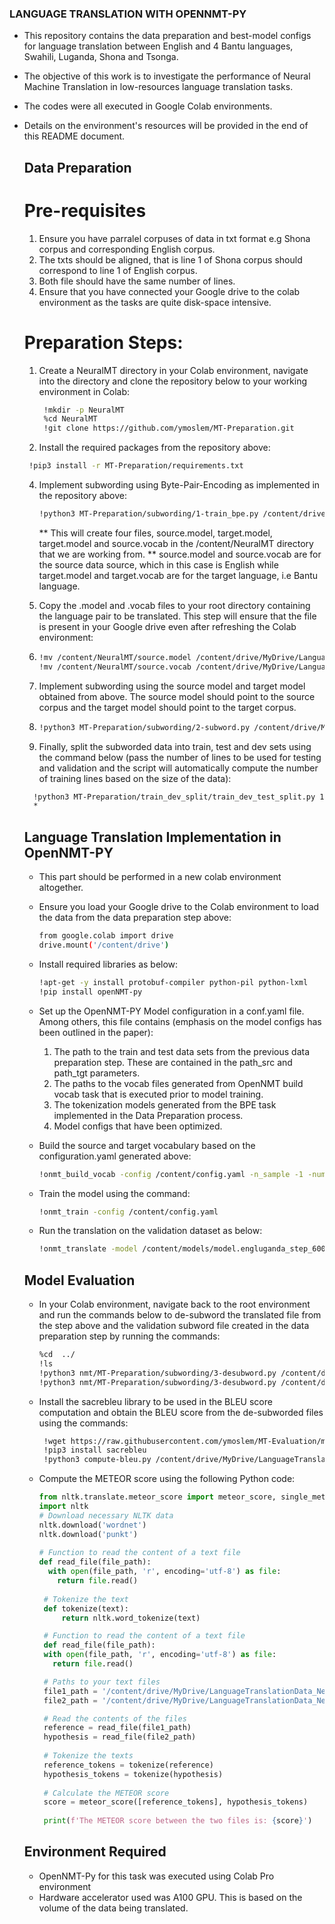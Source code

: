 ### LANGUAGE TRANSLATION WITH OPENNMT-PY
* This repository contains the data preparation and best-model configs for language translation between English and 4 Bantu languages, Swahili, Luganda, Shona and Tsonga.
* The objective of this work is to investigate the performance of Neural Machine Translation in low-resources language translation tasks.
* The codes were all executed in Google Colab environments.
* Details on the environment's resources will be provided in the end of this README document.

  ## Data Preparation
   # Pre-requisites
  1. Ensure you have parralel corpuses of data in txt format e.g Shona corpus and corresponding English corpus.
  2. The txts should be aligned, that is line 1 of Shona corpus should correspond to line 1 of English corpus.
  3. Both file should have the same number of lines.
  4. Ensure that you have connected your Google drive to the colab environment as the tasks are quite disk-space intensive. 
 
  # Preparation Steps:
  1. Create a NeuralMT directory in your Colab environment, navigate into the directory and clone the repository below to your working environment in Colab:
     ```bash
      !mkdir -p NeuralMT
      %cd NeuralMT
      !git clone https://github.com/ymoslem/MT-Preparation.git
      ```
  2. Install the required packages from the repository above:
    ```bash
     !pip3 install -r MT-Preparation/requirements.txt
    ```
  4. Implement subwording using Byte-Pair-Encoding as implemented in the repository above:
     ```bash
     !python3 MT-Preparation/subwording/1-train_bpe.py /content/drive/MyDrive/LanguageTranslationData_New/BackTranslation/LugEng/English_Luganda_Lug.txt  /content/drive/MyDrive/LanguageTranslationData_New/BackTranslation/LugEng/English_Luganda_Eng.txt
     ```
     ** This will create four files, source.model, target.model, target.model and source.vocab in the /content/NeuralMT directory that we are working from.
     ** source.model and source.vocab are for the source data source, which in this case is English while target.model and target.vocab are for the target language, i.e Bantu language.

  5. Copy the .model and .vocab files to your root directory containing the language pair to be translated. This step will ensure that the file is present in your Google drive even after refreshing the Colab environment:
  6.   ```bash
       !mv /content/NeuralMT/source.model /content/drive/MyDrive/LanguageTranslationData_New/BackTranslation/LugEng/
       !mv /content/NeuralMT/source.vocab /content/drive/MyDrive/LanguageTranslationData_New/BackTranslation/LugEng/
       ```
     
  7. Implement subwording using the source model and target model obtained from above. The source model should point to the source corpus and the target model should point to the target corpus.
  8. ```bash 
     !python3 MT-Preparation/subwording/2-subword.py /content/drive/MyDrive/LanguageTranslationData_New/BackTranslation/LugEng/source.model /content/drive/MyDrive/LanguageTranslationData_New/BackTranslation/LugEng/target.model /content/drive/MyDrive/LanguageTranslationData_New/BackTranslation/LugEng/English_Luganda_Lug.txt /content/drive/MyDrive/LanguageTranslationData_New/BackTranslation/LugEng/English_Luganda_Eng.txt
     ```
    
  9. Finally, split the subworded data into train, test and dev sets using the command below (pass the number of lines to be used for testing and validation and the script will automatically compute the number of training lines based on the size of the data):
   ```bash
     !python3 MT-Preparation/train_dev_split/train_dev_test_split.py 12000 2400 /content/drive/MyDrive/LanguageTranslationData_New/BackTranslation/LugEng/English_Luganda_Lug.txt.subword /content/drive/MyDrive/LanguageTranslationData_New/BackTranslation/LugEng/English_Luganda_Eng.txt.subword
     *
    ```

  ## Language Translation Implementation in OpenNMT-PY
  * This part should be performed in a new colab environment altogether.
  * Ensure you load your Google drive to the Colab environment to load the data from the data preparation step above:
    ```bash
    from google.colab import drive
    drive.mount('/content/drive')
    ```
  * Install required libraries as below:
    ```bash
    !apt-get -y install protobuf-compiler python-pil python-lxml
    !pip install openNMT-py
    ```
  * Set up the OpenNMT-PY Model configuration in a conf.yaml file. Among others, this file contains (emphasis on the model configs has been outlined in the paper):
    
      1. The path to the train and test data sets from the previous data preparation step. These are contained in the path_src and path_tgt parameters.
      2. The paths to the vocab files generated from OpenNMT build vocab task that is executed prior to model training.
      3. The tokenization models generated from the BPE task implemented in the Data Preparation process.
      4. Model configs that have been optimized.
    
  * Build the source and target vocabulary based on the configuration.yaml generated above:
    ```bash
    !onmt_build_vocab -config /content/config.yaml -n_sample -1 -num_threads 2
    ```
  * Train the model using the command:
    ```bash
    !onmt_train -config /content/config.yaml
    ```
  * Run the translation on the validation dataset as below:
    ```bash
    !onmt_translate -model /content/models/model.engluganda_step_6000.pt -src /content/drive/MyDrive/LanguageTranslationData_New/EngLuganda_Kimera_Benchmark/English_Luganda_Eng.txt.subword.dev -output /content/drive/MyDrive/LanguageTranslationData_New/EngLuganda_Kimera_Benchmark/Luganda_TranslatedV11.translated

    ```

  ## Model Evaluation
  * In your Colab environment, navigate back to the root environment and run the commands below to de-subword the translated file from the step above and the validation subword file created in the data preparation step by running the commands:
    ```bash
    %cd  ../
    !ls
    !python3 nmt/MT-Preparation/subwording/3-desubword.py /content/drive/MyDrive/LanguageTranslationData_New/EngLuganda_Kimera_Benchmark/target.model  /content/drive/MyDrive/LanguageTranslationData_New/EngLuganda_Kimera_Benchmark/Luganda_TranslatedV11.translated
    !python3 nmt/MT-Preparation/subwording/3-desubword.py /content/drive/MyDrive/LanguageTranslationData_New/EngLuganda_Kimera_Benchmark/target.model /content/drive/MyDrive/LanguageTranslationData_New/EngLuganda_Kimera_Benchmark/English_Luganda_Lug.txt.subword.dev
     ```
   * Install the sacrebleu library to be used in the BLEU score computation and obtain the BLEU score from the de-subworded files using the commands:
     ```bash
      !wget https://raw.githubusercontent.com/ymoslem/MT-Evaluation/main/BLEU/compute-bleu.py
      !pip3 install sacrebleu
      !python3 compute-bleu.py /content/drive/MyDrive/LanguageTranslationData_New/EngLuganda_Kimera_Benchmark/English_Luganda_Lug.txt.subword.dev.desubword /content/drive/MyDrive/LanguageTranslationData_New/EngLuganda_Kimera_Benchmark/Luganda_TranslatedV11.translated.desubword
     ```
   * Compute the METEOR score using the following Python code:
     ```python
     from nltk.translate.meteor_score import meteor_score, single_meteor_score
     import nltk
     # Download necessary NLTK data
     nltk.download('wordnet')
     nltk.download('punkt')
      
     # Function to read the content of a text file
     def read_file(file_path):
       with open(file_path, 'r', encoding='utf-8') as file:
         return file.read()
      
      # Tokenize the text
      def tokenize(text):
          return nltk.word_tokenize(text)
     
      # Function to read the content of a text file
      def read_file(file_path):
      with open(file_path, 'r', encoding='utf-8') as file:
        return file.read()

      # Paths to your text files
      file1_path = '/content/drive/MyDrive/LanguageTranslationData_New/EngLuganda_Kimera_Benchmark/English_Luganda_Lug.txt.subword.dev.desubword'
      file2_path = '/content/drive/MyDrive/LanguageTranslationData_New/EngLuganda_Kimera_Benchmark/Luganda_TranslatedV11.translated.desubword'

      # Read the contents of the files
      reference = read_file(file1_path)
      hypothesis = read_file(file2_path)
      
      # Tokenize the texts
      reference_tokens = tokenize(reference)
      hypothesis_tokens = tokenize(hypothesis)
      
      # Calculate the METEOR score
      score = meteor_score([reference_tokens], hypothesis_tokens)
      
      print(f'The METEOR score between the two files is: {score}')
     ```

   ## Environment Required
  * OpenNMT-Py for this task was executed using Colab Pro environment
  * Hardware accelerator used was A100 GPU. This is based on the volume of the data being translated. 
    
  
